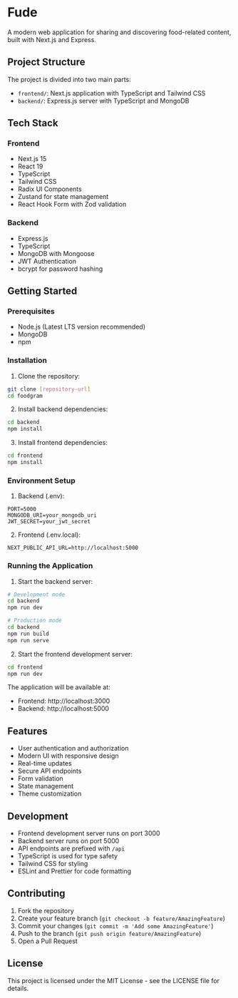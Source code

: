 # Fude

A modern web application for sharing and discovering food-related content, built with Next.js and Express.

## Project Structure

The project is divided into two main parts:

- `frontend/`: Next.js application with TypeScript and Tailwind CSS
- `backend/`: Express.js server with TypeScript and MongoDB

## Tech Stack

### Frontend
- Next.js 15
- React 19
- TypeScript
- Tailwind CSS
- Radix UI Components
- Zustand for state management
- React Hook Form with Zod validation

### Backend
- Express.js
- TypeScript
- MongoDB with Mongoose
- JWT Authentication
- bcrypt for password hashing

## Getting Started

### Prerequisites
- Node.js (Latest LTS version recommended)
- MongoDB
- npm 

### Installation

1. Clone the repository:
```bash
git clone [repository-url]
cd foodgram
```

2. Install backend dependencies:
```bash
cd backend
npm install
```

3. Install frontend dependencies:
```bash
cd frontend
npm install
```

### Environment Setup

1. Backend (.env):
```
PORT=5000
MONGODB_URI=your_mongodb_uri
JWT_SECRET=your_jwt_secret
```

2. Frontend (.env.local):
```
NEXT_PUBLIC_API_URL=http://localhost:5000
```

### Running the Application

1. Start the backend server:
```bash
# Development mode
cd backend
npm run dev

# Production mode
cd backend
npm run build
npm run serve
```

2. Start the frontend development server:
```bash
cd frontend
npm run dev
```

The application will be available at:
- Frontend: http://localhost:3000
- Backend: http://localhost:5000

## Features

- User authentication and authorization
- Modern UI with responsive design
- Real-time updates
- Secure API endpoints
- Form validation
- State management
- Theme customization

## Development

- Frontend development server runs on port 3000
- Backend server runs on port 5000
- API endpoints are prefixed with `/api`
- TypeScript is used for type safety
- Tailwind CSS for styling
- ESLint and Prettier for code formatting

## Contributing

1. Fork the repository
2. Create your feature branch (`git checkout -b feature/AmazingFeature`)
3. Commit your changes (`git commit -m 'Add some AmazingFeature'`)
4. Push to the branch (`git push origin feature/AmazingFeature`)
5. Open a Pull Request

## License

This project is licensed under the MIT License - see the LICENSE file for details. 
